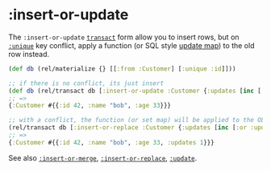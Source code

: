 # :insert-or-update

The `:insert-or-update` [`transact`](transact.md) form allow you to insert rows, but on
[`:unique`](unique.md) key conflict, apply a function (or SQL style [update map](update.md)) to the old row instead.

```clojure 
(def db (rel/materialize {} [[:from :Customer] [:unique :id]]))

;; if there is no conflict, its just insert
(def db (rel/transact db [:insert-or-update :Customer {:updates [inc [:or :updates 0]]} {:id 42, :name "bob", :age 33}}]))
;; => 
{:Customer #{{:id 42, :name "bob", :age 33}}}

;; with a conflict, the function (or set map) will be applied to the OLD row, and the new row will be discarded.
(rel/transact db [:insert-or-replace :Customer {:updates [inc [:or :updates 0]]} {:id 42, :name "alice"}])
;; =>
{:Customer #{{:id 42, :name "bob", :age 33, :updates 1}}}
```

See also [`:insert-or-merge`](insert-or-merge.md),
[`:insert-or-replace`](insert-or-replace.md),
[`:update`](update.md).